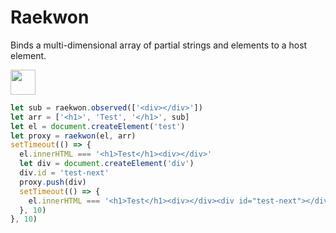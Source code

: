 # Raekwon

Binds a multi-dimensional array of partial strings and
elements to a host element.

<p>
  <a href="https://www.patreon.com/bePatron?u=880479">
    <img src="https://c5.patreon.com/external/logo/become_a_patron_button.png" height="40px" />
  </a>
</p>

```javascript
let sub = raekwon.observed(['<div></div>'])
let arr = ['<h1>', 'Test', '</h1>', sub]
let el = document.createElement('test')
let proxy = raekwon(el, arr)
setTimeout(() => {
  el.innerHTML === '<h1>Test</h1><div></div>'
  let div = document.createElement('div')
  div.id = 'test-next'
  proxy.push(div)
  setTimeout(() => {
    el.innerHTML === '<h1>Test</h1><div></div><div id="test-next"></div>'
  }, 10)
}, 10)
```
